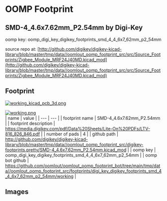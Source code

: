 # OOMP Footprint  
## SMD-4_4.6x7.62mm_P2.54mm  by Digi-Key  
  
oomp key: oomp_digi_key_digikey_footprints_smd_4_4_6x7_62mm_p2_54mm  
  
source repo at: [http://github.com/digikey/digikey-kicad-library/blob/master/tmp/data//oomlout_oomp_footprint_src/src/Source_Footprints/Zigbee_Module_MRF24J40MD.kicad_mod](http://github.com/digikey/digikey-kicad-library/blob/master/tmp/data//oomlout_oomp_footprint_src/src/Source_Footprints/Zigbee_Module_MRF24J40MD.kicad_mod)  
## Footprint  
  
[![working_kicad_pcb_3d.png](working_kicad_pcb_3d_600.png)](working_kicad_pcb_3d.png)  
  
[![working.png](working_600.png)](working.png)  
| name | value | 
| --- | --- | 
| footprint name | SMD-4_4.6x7.62mm_P2.54mm | 
| footprint description | https://media.digikey.com/pdf/Data%20Sheets/Lite-On%20PDFs/LTV-816_826_846.pdf | 
| number of pads | 4 | 
| github path | http://github.com/digikey/digikey-kicad-library/blob/master/tmp/data//oomlout_oomp_footprint_src/digikey-footprints.pretty/SMD-4_4.6x7.62mm_P2.54mm.kicad_mod | 
| oomp key | oomp_digi_key_digikey_footprints_smd_4_4_6x7_62mm_p2_54mm | 
| oomp bot github | https://github.com/oomlout/oomlout_oomp_footprint_bot/tree/main/tmp/data//oomlout_oomp_footprint_src/footprints/digi_key_digikey_footprints_smd_4_4_6x7_62mm_p2_54mm/working | 
## Images  
